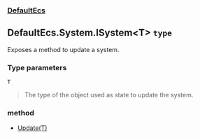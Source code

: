 ### [DefaultEcs](./DefaultEcs.md 'DefaultEcs')
## DefaultEcs.System.ISystem&lt;T&gt; `type`
Exposes a method to update a system.
### Type parameters

<a name='DefaultEcs-System-ISystem-T--T'></a>
`T`
>The type of the object used as state to update the system.
### method
- [Update(T)](./DefaultEcs-System-ISystem-T--Update(T).md 'DefaultEcs.System.ISystem&lt;T&gt;.Update(T)')
